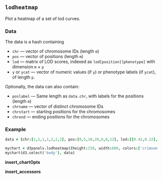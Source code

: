 ## `lodheatmap`

Plot a heatmap of a set of lod curves.

### Data

The data is a hash containing
- `chr` &mdash; vector of chromosome IDs (length `m`)
- `pos` &mdash; vector of positions (length `m`)
- `lod` &mdash; matrix of LOD scores, indexed as
  `lod[position][phenotype]` with dimension `m` &times; `p`
- `y` or `ycat` &mdash; vector of numeric values (if `y`) or phenotype
  labels (if `ycat`), of length `p`.

Optionally, the data can also contain:
- `poslabel` &mdash; Same length as `data.chr`, with labels for the
  positions (length `m`)
- `chrname` &mdash; vector of distinct chromosome IDs
- `chrstart` &mdash; starting positions for the chromosomes
- `chrend` &mdash; ending positions for the chromosomes

### Example

```coffeescript
data = {chr:[1,1,1,1,2,2,2], pos:[0,5,10,20,0,8,12], lod:[[0.42,0.22],[1.69,1.73],[1.65,1.53],[2.94,2.21],[0.17,1.34],[0.15,1.85],[0.07,1.92]], ycat:["phe1","phe2"]}

mychart = d3panels.lodheatmap({height:150, width:600, colors:['crimson','white','slateblue']})
mychart(d3.select('body'), data)
```

**insert_chartOpts**

**insert_accessors**
